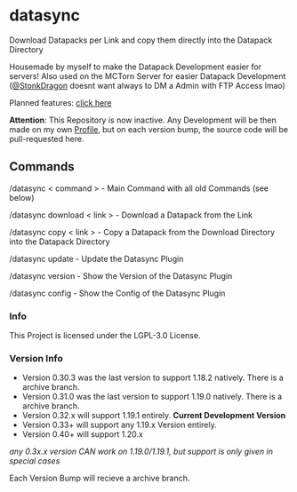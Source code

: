# datasync
Download Datapacks per Link and copy them directly into the Datapack Directory

Housemade by myself to make the Datapack Development easier for servers!
Also used on the MCTorn Server for easier Datapack Development ([@StonkDragon](https://github.com/StonkDragon) doesnt want always to DM a Admin with FTP Access lmao)

Planned features: [click here](https://github.com/TornRPG/datasync/blob/master/planned_features.md)

**Attention**: This Repository is now inactive. Any Development will be then made on my own [Profile](https://github.com/NotJansel), but on each version bump, the source code will be pull-requested here.

## Commands

/datasync < command > - Main Command with all old Commands (see below)

/datasync download < link > - Download a Datapack from the Link

/datasync copy < link > - Copy a Datapack from the Download Directory into the Datapack Directory

/datasync update - Update the Datasync Plugin

/datasync version - Show the Version of the Datasync Plugin

/datasync config - Show the Config of the Datasync Plugin
  
  
### Info
  This Project is licensed under the LGPL-3.0 License.

### Version Info
- Version 0.30.3 was the last version to support 1.18.2 natively. There is a archive branch.
- Version 0.31.0 was the last version to support 1.19.0 natively. There is a archive branch.
- Version 0.32.x will support 1.19.1 entirely. **Current Development Version**
- Version 0.33+ will support any 1.19.x Version entirely.
- Version 0.40+ will support 1.20.x

*any 0.3x.x version CAN work on 1.19.0/1.19.1, but support is only given in special cases*

Each Version Bump will recieve a archive branch.
